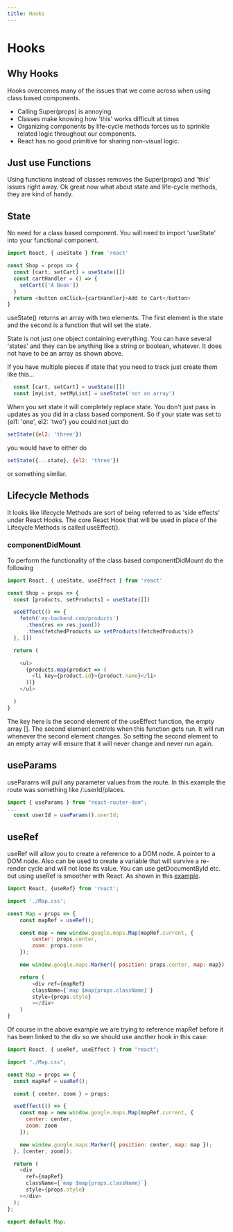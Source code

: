 ```yaml
---
title: Hooks
---
```


# Hooks

## Why Hooks

Hooks overcomes many of the issues that we come across when using class based components. 

- Calling Super(props) is annoying
- Classes make knowing how 'this' works difficult at times
- Organizing components by life-cycle methods forces us to sprinkle related logic throughout our components.
- React has no good primitive for sharing non-visual logic.

## Just use Functions

Using functions instead of classes removes the Super(props) and 'this' issues right away. Ok great now what about state and life-cycle methods, they are kind of handy.

## State

No need for a class based component. You will need to import 'useState' into your functional component.

```javascript
import React, { useState } from 'react'

const Shop = props => {
  const [cart, setCart] = useState([])
  const cartHandler = () => {
    setCart(['A Book'])
  }
  return <button onClick={cartHandler}>Add to Cart</button>
}
```

useState() returns an array with two elements. The first element is the state and the second is a function that will set the state. 

State is not just one object containing everything. You can have several 'states' and they can be anything like a string or boolean, whatever. It does not have to be an array as shown above.

If you have multiple pieces if state that you need to track just create them like this...

```javascript
  const [cart, setCart] = useState([])
  const [myList, setMyList] = useState('not an array')
```

When you set state it will completely replace state. You don't just pass in updates as you did in a class based component. So if your state was set to {el1: 'one', el2: 'two'} you could not just do 

```javascript
setState({el2: 'three'})
```

 you would have to either do 

```javascript
setState({...state}, {el2: 'three'})
```

 or something similar.

## Lifecycle Methods

It looks like lifecycle Methods are sort of being referred to as 'side effects' under React Hooks. The core React Hook that will be used in place of the Lifecycle Methods is called useEffect().

### componentDidMount

To perform the functionality of the class based componentDidMount do the following

```javascript
import React, { useState, useEffect } from 'react'

const Shop = props => {
  const [products, setProducts] = useState([])

  useEffect(() => {
    fetch('my-backend.com/products')
      .then(res => res.json())
      .then(fetchedProducts => setProducts(fetchedProducts))
  }, [])

  return (

    <ul>
      {products.map(product => (
        <li key={product.id}>{product.name}</li>
      ))}
    </ul>

  )
}
```

The key here is the second element of the useEffect function, the empty array []. The second element controls when this function gets run. It will run whenever the second element changes. So setting the second element to an empty array will ensure that it will never change and never run again.

## useParams

useParams will pull any parameter values from the route. In this example the route was something like /:userId/places. 

```javascript
import { useParams } from "react-router-dom";
...
  const userId = useParams().userId;
```

## useRef

useRef will allow you to create a reference to a DOM node. A pointer to a DOM node. Also can be used to create a variable that will survive a re-render cycle and will not lose its value.  You can use getDocumentById etc. but using useRef is smoother with React. As shown in this [example](https://github.com/MikeDeGan/mern/blob/master/src/shared/components/UIElements/Map.js).

```javascript
import React, {useRef} from 'react';

import './Map.css';

const Map = props => {
    const mapRef = useRef();

    const map = new window.google.maps.Map(mapRef.current, {
        center: props.center,
        zoom: props.zoom
    });

    new window.google.maps.Marker({ position: props.center, map: map});

    return (
        <div ref={mapRef}
        className={`map $map{props.className}`}
        style={props.style}
        ></div>
    )
}
```

Of course in the above example we are trying to reference mapRef before it has been linked to the div so we should use another hook in this case:

```javascript
import React, { useRef, useEffect } from "react";

import "./Map.css";

const Map = props => {
  const mapRef = useRef();

  const { center, zoom } = props;

  useEffect(() => {
    const map = new window.google.maps.Map(mapRef.current, {
      center: center,
      zoom: zoom
    });

    new window.google.maps.Marker({ position: center, map: map });
  }, [center, zoom]);

  return (
    <div
      ref={mapRef}
      className={`map $map{props.className}`}
      style={props.style}
    ></div>
  );
};

export default Map;
```

